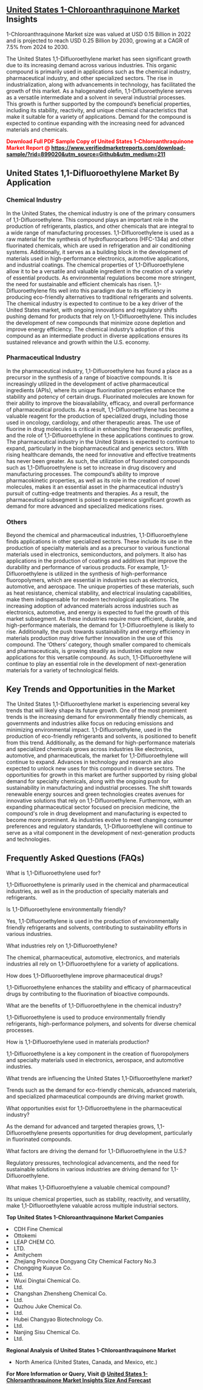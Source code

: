 <h2><a href="https://www.verifiedmarketreports.com/download-sample/?rid=899020&amp;utm_source=Github&amp;utm_medium=211" target="_blank">United States 1-Chloroanthraquinone Market</a> Insights</h2><p>1-Chloroanthraquinone Market size was valued at USD 0.15 Billion in 2022 and is projected to reach USD 0.25 Billion by 2030, growing at a CAGR of 7.5% from 2024 to 2030.</p><p><div> <p>The United States 1,1-Difluoroethylene market has seen significant growth due to its increasing demand across various industries. This organic compound is primarily used in applications such as the chemical industry, pharmaceutical industry, and other specialized sectors. The rise in industrialization, along with advancements in technology, has facilitated the growth of this market. As a halogenated olefin, 1,1-Difluoroethylene serves as a versatile intermediate and a solvent in several industrial processes. This growth is further supported by the compound’s beneficial properties, including its stability, reactivity, and unique chemical characteristics that make it suitable for a variety of applications. Demand for the compound is expected to continue expanding with the increasing need for advanced materials and chemicals. <strong><p><span class=""><span style="color: #ff0000;"><strong>Download Full PDF Sample Copy of United States 1-Chloroanthraquinone Market Report</strong> @ </span><a href="https://www.verifiedmarketreports.com/download-sample/?rid=899020&amp;utm_source=Github&amp;utm_medium=211" target="_blank">https://www.verifiedmarketreports.com/download-sample/?rid=899020&amp;utm_source=Github&amp;utm_medium=211</a></span></p></strong> </p> <h2>United States 1,1-Difluoroethylene Market By Application</h2> <h3>Chemical Industry</h3> <p>In the United States, the chemical industry is one of the primary consumers of 1,1-Difluoroethylene. This compound plays an important role in the production of refrigerants, plastics, and other chemicals that are integral to a wide range of manufacturing processes. 1,1-Difluoroethylene is used as a raw material for the synthesis of hydrofluorocarbons (HFC-134a) and other fluorinated chemicals, which are used in refrigeration and air conditioning systems. Additionally, it serves as a building block in the development of materials used in high-performance electronics, automotive applications, and industrial coatings. The chemical properties of 1,1-Difluoroethylene allow it to be a versatile and valuable ingredient in the creation of a variety of essential products. As environmental regulations become more stringent, the need for sustainable and efficient chemicals has risen. 1,1-Difluoroethylene fits well into this paradigm due to its efficiency in producing eco-friendly alternatives to traditional refrigerants and solvents. The chemical industry is expected to continue to be a key driver of the United States market, with ongoing innovations and regulatory shifts pushing demand for products that rely on 1,1-Difluoroethylene. This includes the development of new compounds that minimize ozone depletion and improve energy efficiency. The chemical industry’s adoption of this compound as an intermediate product in diverse applications ensures its sustained relevance and growth within the U.S. economy. <h3>Pharmaceutical Industry</h3> <p>In the pharmaceutical industry, 1,1-Difluoroethylene has found a place as a precursor in the synthesis of a range of bioactive compounds. It is increasingly utilized in the development of active pharmaceutical ingredients (APIs), where its unique fluorination properties enhance the stability and potency of certain drugs. Fluorinated molecules are known for their ability to improve the bioavailability, efficacy, and overall performance of pharmaceutical products. As a result, 1,1-Difluoroethylene has become a valuable reagent for the production of specialized drugs, including those used in oncology, cardiology, and other therapeutic areas. The use of fluorine in drug molecules is critical in enhancing their therapeutic profiles, and the role of 1,1-Difluoroethylene in these applications continues to grow. The pharmaceutical industry in the United States is expected to continue to expand, particularly in the biopharmaceutical and generics sectors. With rising healthcare demands, the need for innovative and effective treatments has never been greater. As such, the utilization of fluorinated compounds such as 1,1-Difluoroethylene is set to increase in drug discovery and manufacturing processes. The compound’s ability to improve pharmacokinetic properties, as well as its role in the creation of novel molecules, makes it an essential asset in the pharmaceutical industry’s pursuit of cutting-edge treatments and therapies. As a result, the pharmaceutical subsegment is poised to experience significant growth as demand for more advanced and specialized medications rises. <h3>Others</h3> <p>Beyond the chemical and pharmaceutical industries, 1,1-Difluoroethylene finds applications in other specialized sectors. These include its use in the production of specialty materials and as a precursor to various functional materials used in electronics, semiconductors, and polymers. It also has applications in the production of coatings and additives that improve the durability and performance of various products. For example, 1,1-Difluoroethylene is utilized in the synthesis of high-performance fluoropolymers, which are essential in industries such as electronics, automotive, and aerospace. The unique properties of these materials, such as heat resistance, chemical stability, and electrical insulating capabilities, make them indispensable for modern technological applications. The increasing adoption of advanced materials across industries such as electronics, automotive, and energy is expected to fuel the growth of this market subsegment. As these industries require more efficient, durable, and high-performance materials, the demand for 1,1-Difluoroethylene is likely to rise. Additionally, the push towards sustainability and energy efficiency in materials production may drive further innovation in the use of this compound. The ‘Others’ category, though smaller compared to chemicals and pharmaceuticals, is growing steadily as industries explore new applications for this versatile compound. As such, 1,1-Difluoroethylene will continue to play an essential role in the development of next-generation materials for a variety of technological fields. <h2>Key Trends and Opportunities in the Market</h2> <p>The United States 1,1-Difluoroethylene market is experiencing several key trends that will likely shape its future growth. One of the most prominent trends is the increasing demand for environmentally friendly chemicals, as governments and industries alike focus on reducing emissions and minimizing environmental impact. 1,1-Difluoroethylene, used in the production of eco-friendly refrigerants and solvents, is positioned to benefit from this trend. Additionally, as the demand for high-performance materials and specialized chemicals grows across industries like electronics, automotive, and pharmaceuticals, the market for 1,1-Difluoroethylene will continue to expand. Advances in technology and research are also expected to unlock new uses for this compound in diverse sectors. The opportunities for growth in this market are further supported by rising global demand for specialty chemicals, along with the ongoing push for sustainability in manufacturing and industrial processes. The shift towards renewable energy sources and green technologies creates avenues for innovative solutions that rely on 1,1-Difluoroethylene. Furthermore, with an expanding pharmaceutical sector focused on precision medicine, the compound's role in drug development and manufacturing is expected to become more prominent. As industries evolve to meet changing consumer preferences and regulatory standards, 1,1-Difluoroethylene will continue to serve as a vital component in the development of next-generation products and technologies. <h2>Frequently Asked Questions (FAQs)</h2> <p>What is 1,1-Difluoroethylene used for?</p> <p>1,1-Difluoroethylene is primarily used in the chemical and pharmaceutical industries, as well as in the production of specialty materials and refrigerants.</p> <p>Is 1,1-Difluoroethylene environmentally friendly?</p> <p>Yes, 1,1-Difluoroethylene is used in the production of environmentally friendly refrigerants and solvents, contributing to sustainability efforts in various industries.</p> <p>What industries rely on 1,1-Difluoroethylene?</p> <p>The chemical, pharmaceutical, automotive, electronics, and materials industries all rely on 1,1-Difluoroethylene for a variety of applications.</p> <p>How does 1,1-Difluoroethylene improve pharmaceutical drugs?</p> <p>1,1-Difluoroethylene enhances the stability and efficacy of pharmaceutical drugs by contributing to the fluorination of bioactive compounds.</p> <p>What are the benefits of 1,1-Difluoroethylene in the chemical industry?</p> <p>1,1-Difluoroethylene is used to produce environmentally friendly refrigerants, high-performance polymers, and solvents for diverse chemical processes.</p> <p>How is 1,1-Difluoroethylene used in materials production?</p> <p>1,1-Difluoroethylene is a key component in the creation of fluoropolymers and specialty materials used in electronics, aerospace, and automotive industries.</p> <p>What trends are influencing the United States 1,1-Difluoroethylene market?</p> <p>Trends such as the demand for eco-friendly chemicals, advanced materials, and specialized pharmaceutical compounds are driving market growth.</p> <p>What opportunities exist for 1,1-Difluoroethylene in the pharmaceutical industry?</p> <p>As the demand for advanced and targeted therapies grows, 1,1-Difluoroethylene presents opportunities for drug development, particularly in fluorinated compounds.</p> <p>What factors are driving the demand for 1,1-Difluoroethylene in the U.S.?</p> <p>Regulatory pressures, technological advancements, and the need for sustainable solutions in various industries are driving demand for 1,1-Difluoroethylene.</p> <p>What makes 1,1-Difluoroethylene a valuable chemical compound?</p> <p>Its unique chemical properties, such as stability, reactivity, and versatility, make 1,1-Difluoroethylene valuable across multiple industrial sectors.</p></div></p><p><strong>Top United States 1-Chloroanthraquinone Market Companies</strong></p><div data-test-id=""><p><li>CDH Fine Chemical</li><li> Ottokemi</li><li> LEAP CHEM CO.</li><li> LTD.</li><li> Amitychem</li><li> Zhejiang Province Dongyang City Chemical Factory No.3</li><li> Chongqing Kuayue Co.</li><li> Ltd.</li><li> Wuxi Dingtai Chemical Co.</li><li> Ltd.</li><li> Changshan Zhensheng Chemical Co.</li><li> Ltd.</li><li> Quzhou Juke Chemical Co.</li><li> Ltd.</li><li> Hubei Changyao Biotechnology Co.</li><li> Ltd.</li><li> Nanjing Sisu Chemical Co.</li><li> Ltd.</li></p><div><strong>Regional Analysis of&nbsp;United States 1-Chloroanthraquinone Market</strong></div><ul><li dir="ltr"><p dir="ltr">North America&nbsp;(United States, Canada, and Mexico, etc.)</p></li></ul><p><strong>For More Information or Query, Visit @&nbsp;</strong><strong><a href="https://www.verifiedmarketreports.com/product/1-chloroanthraquinone-market/?utm_source=Github&amp;utm_medium=211" target="_blank">United States 1-Chloroanthraquinone Market Insights Size And Forecast</a></strong></p></div>
